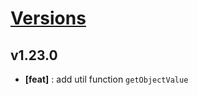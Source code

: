 # [Versions](https://github.com/Tracktor/react-utils/releases)

## v1.23.0
- **[feat]** : add util function `getObjectValue`
